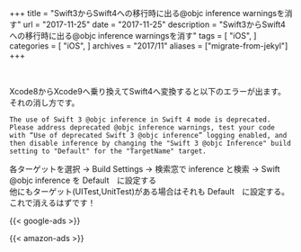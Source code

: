 +++
title = "Swift3からSwift4への移行時に出る@objc inference warningsを消す"
url = "2017-11-25"
date = "2017-11-25"
description = "Swift3からSwift4への移行時に出る@objc inference warningsを消す"
tags = [
    "iOS",
]
categories = [
    "iOS",
]
archives = "2017/11"
aliases = ["migrate-from-jekyl"]
+++

<br>

Xcode8からXcode9へ乗り換えてSwift4へ変換すると以下のエラーが出ます。それの消し方です。  

```
The use of Swift 3 @objc inference in Swift 4 mode is deprecated. Please address deprecated @objc inference warnings, test your code with “Use of deprecated Swift 3 @objc inference” logging enabled, and then disable inference by changing the "Swift 3 @objc Inference" build setting to "Default" for the "TargetName" target.
```

各ターゲットを選択 -> Build Settings -> 検索窓で inference と検索 -> Swift @objc inference を Default　に設定する　  
他にもターゲット(UITest,UnitTest)がある場合はそれも Default　に設定する。  
これで消えるはずです！  

<!-- Google Ads -->
{{< google-ads >}}

<!-- Amazon Ads -->
{{< amazon-ads >}}
